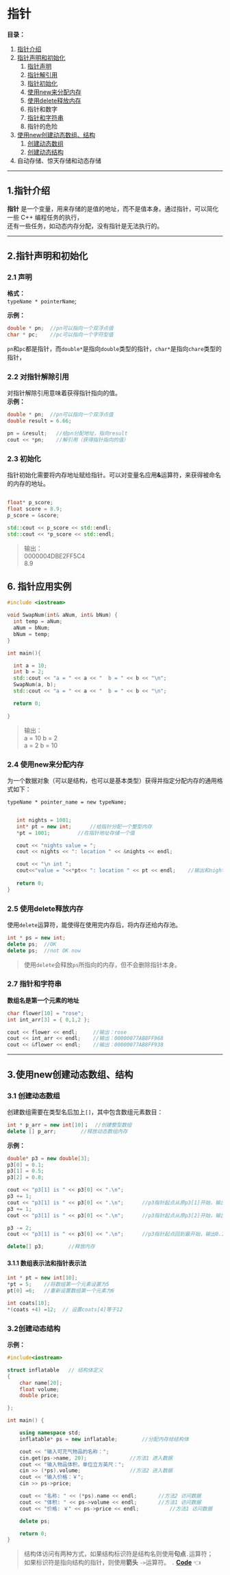 # 指针

**目录：**
1. [指针介绍](#intro)   
2. [指针声明和初始化](#de_in)
    1. [指针声明](#de)
    2. [指针解引用](#deref)
    3. [指针初始化](#init)
    4. [使用new来分配内存](#new)
    5. [使用delete释放内存](#delete)
    6. 指针和数字
    7. [指针和字符串](#string)
    8. 指针的危险
7. [使用new创建动态数组、结构](#arr_struct)
    1. [创建动态数组](#new_arr)
    2. [创建动态结构](#new_struct)    	
8. 自动存储、惊天存储和动态存储
--------

<a id="intro"></a>
## 1.指针介绍  
**指针** 是一个变量，用来存储的是值的地址，而不是值本身。通过指针，可以简化一些 C++ 编程任务的执行，  
还有一些任务，如动态内存分配，没有指针是无法执行的。  
  
  

-----------
<a id="de_in"></a>
## 2.指针声明和初始化 
<a id="de"></a>
### 2.1 声明  
**格式：**  
`typeName * pointerName`;  
  
**示例：**  
``` C++
double * pn;  //pn可以指向一个双浮点值
char * pc;    //pc可以指向一个字符型值
```  
`pn`和`pc`都是指针，而`double*`是指向`double`类型的指针，`char*`是指向`chare`类型的指针，  

<a id="deref"></a>
### 2.2 对指针解除引用

对指针解除引用意味着获得指针指向的值。  
**示例：**  
``` C++
double * pn;  //pn可以指向一个双浮点值
double result = 6.66;

pn = &result;   //给pn分配地址，指向result
cout << *pn;    //解引用（获得指针指向的值）

```  
<a id="init"></a>
### 2.3 初始化
指针初始化需要将内存地址赋给指针。可以对变量名应用<b>&</b>运算符，来获得被命名的内存的地址。  
``` C++

float* p_score;
float score = 8.9;
p_score = &score;

std::cout << p_score << std::endl;
std::cout << *p_score << std::endl;
```
>输出：  
>0000004DBE2FF5C4  
>8.9 

## 6. 指针应用实例

``` C++
#include <iostream>

void SwapNum(int& aNum, int& bNum) {
  int temp = aNum;
  aNum = bNum;
  bNum = temp;
}

int main(){

  int a = 10;
  int b = 2;
  std::cout << "a = " << a << "  b = " << b << "\n";
  SwapNum(a, b);
  std::cout << "a = " << a << "  b = " << b << "\n";

  return 0;
  
}

```  
>输出：  
>a = 10  b = 2  
>a = 2  b = 10 

<a id="new"></a>
### 2.4 使用new来分配内存
为一个数据对象（可以是结构，也可以是基本类型）获得并指定分配内存的通用格式如下：  
  
 `typeName * pointer_name = new typeName;`
 
 ``` C++
 
    int nights = 1001;
	int* pt = new int;		//给指针分配一个整型内存
	*pt = 1001;		 	//在指针地址存储一个值

	cout << "nights value = ";
	cout << nights << ": location " << &nights << endl;

	cout << "\n int ";
	cout<<"value = "<<*pt<< ": location " << pt << endl;    //输出和nights变量不一样的内存地址
	
	return 0;
}
 ```
<a id="delete"></a>
### 2.5 使用delete释放内存  
使用`delete`运算符，能使得在使用完内存后，将内存还给内存池。  
``` C++
int * ps = new int;
delete ps; 	//OK
delete ps;	//not OK now
```
> 使用`delete`会释放`ps`所指向的内存，但不会删除指针本身。

<a id="string"></a>
### 2.7 指针和字符串
**数组名是第一个元素的地址**  
``` C++
char flower[10] = "rose";
int int_arr[3] = { 0,1,2 };

cout << flower << endl;		//输出：rose
cout << int_arr << endl;	//输出：00000077AB8FF968
cout << &flower << endl;	//输出：00000077AB8FF938
```

-----------
<a id="arr_struct"></a>
## 3.使用new创建动态数组、结构

<a id="new_arr"></a>
### 3.1 创建动态数组
创建数组需要在类型名后加上`[]`，其中包含数组元素数目：
``` C++
int * p_arr = new int[10]；	//创建整型数组
delete [] p_arr;		//释放动态数组内存

```

**示例：**  
``` C++
double* p3 = new double[3];	
p3[0] = 0.1;
p3[1] = 0.5;
p3[2] = 0.8;

cout << "p3[1] is " << p3[0] << ".\n";
p3 += 1;
cout << "p3[1] is " << p3[0] << ".\n";		//p3指针起点从原p3[1]开始，输出0.5
p3 += 1;
cout << "p3[1] is " << p3[0] << ".\n";		//p3指针起点从原p3[2]开始，输出0.8

p3 -= 2;
cout << "p3[1] is " << p3[0] << ".\n";		//p3指针起点回到最开始，输出0.1

delete[] p3;		//释放内存
```
#### 3.1.1 数组表示法和指针表示法  
``` C++
int * pt = new int[10];
*pt = 5;	//将数组第一个元素设置为5
pt[0] =6;	//重新设置数组第一个元素为6

int coats[10];
*(coats +4) =12;  // 设置coats[4]等于12

```


<a id="new_struct"></a>
### 3.2创建动态结构 

**示例：**  
``` C++
#include<iostream>

struct inflatable	// 结构体定义
{
	char name[20];
	float volume;
	double price;

};

int main() {

	using namespace std;
	inflatable* ps = new inflatable;		//分配内存给结构体

	cout << "输入可充气物品的名称：";
	cin.get(ps->name, 20);				//方法1 进入数据
	cout << "输入物品体积，单位立方英尺：";
	cin >> (*ps).volume;				//方法2 进入数据
	cout << "输入价格：￥";
	cin >> ps->price;

	cout << "名称: " << (*ps).name << endl;		//方法2 访问数据
	cout << "体积: " << ps->volume << endl;		//方法1 访问数据
	cout << "价格: ￥" << ps->price << endl;	       //方法1 访问数据

	delete ps;

	return 0;
}
```
> 结构体访问有两种方式，如果结构标识符是结构名则使用**句点**`.`运算符；  
>如果标识符是指向结构的指针，则使用**箭头** `->`运算符。
`.`
> **[Code](https://github.com/HumorLogic/Effective-C-plus-plus/edit/master/Basics/%E6%8C%87%E9%92%88.md)**  :point_left:


